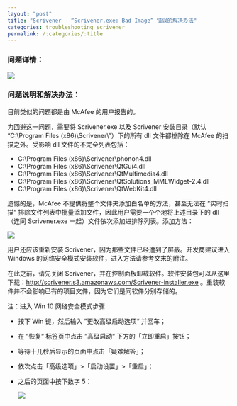 ```yaml
---
layout: "post"
title: "Scrivener - “Scrivener.exe: Bad Image” 错误的解决办法"
categories: troubleshooting scrivener
permalink: /:categories/:title
---
```


### 问题详情：

![](https://i.imgur.com/jzAFol3.jpg)


### 问题说明和解决办法：

目前类似的问题都是由 McAfee 的用户报告的。

为回避这一问题，需要将 Scrivener.exe 以及 Scrivener 安装目录（默认 “C:\Program Files (x86)\Scrivener\”）下的所有 dll 文件都排除在 McAfee 的扫描之外。受影响 dll 文件的不完全列表包括：

- C:\Program Files (x86)\Scrivener\phonon4.dll
- C:\Program Files (x86)\Scrivener\QtGui4.dll
- C:\Program Files (x86)\Scrivener\QtMultimedia4.dll
- C:\Program Files (x86)\Scrivener\QtSolutions_MMLWidget-2.4.dll
- C:\Program Files (x86)\Scrivener\QtWebKit4.dll

遗憾的是，McAfee 不提供将整个文件夹添加白名单的方法，甚至无法在 ”实时扫描“ 排除文件列表中批量添加文件，因此用户需要一个个地将上述目录下的 dll（连同 Scrivener.exe 一起）文件依次添加进排除列表。添加方法：

![](https://i.imgur.com/mmcG6QA.png)

用户还应该重新安装 Scrivener，因为那些文件已经遭到了屏蔽。开发商建议进入 Windows 的网络安全模式安装软件，进入方法请参考文末的附注。

在此之前，请先关闭 Scrivener，并在控制面板卸载软件。软件安装包可以从这里下载：http://scrivener.s3.amazonaws.com/Scrivener-installer.exe 。重装软件并不会影响已有的项目文件，因为它们是同软件分别存储的。



注：进入 Win 10 网络安全模式步骤

- 按下 Win 键，然后输入 ”更改高级启动选项“ 并回车；
- 在 ”恢复“ 标签页中点击 ”高级启动“ 下方的「立即重启」按钮；
- 等待十几秒后显示的页面中点击「疑难解答」；
- 依次点击「高级选项」>「启动设置」>「重启」；
- 之后的页面中按下数字 5：

	![](https://i.imgur.com/7gBEOXQ.jpg)
